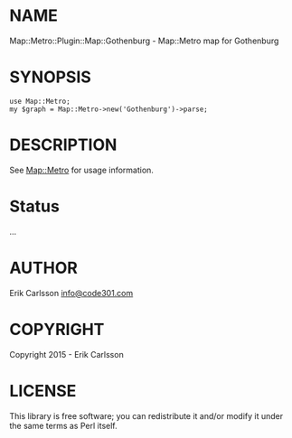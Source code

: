 # NAME

Map::Metro::Plugin::Map::Gothenburg - Map::Metro map for Gothenburg

# SYNOPSIS

    use Map::Metro;
    my $graph = Map::Metro->new('Gothenburg')->parse;

# DESCRIPTION

See [Map::Metro](https://metacpan.org/pod/Map::Metro) for usage information.

# Status

...

# AUTHOR

Erik Carlsson <info@code301.com>

# COPYRIGHT

Copyright 2015 - Erik Carlsson

# LICENSE

This library is free software; you can redistribute it and/or modify
it under the same terms as Perl itself.
